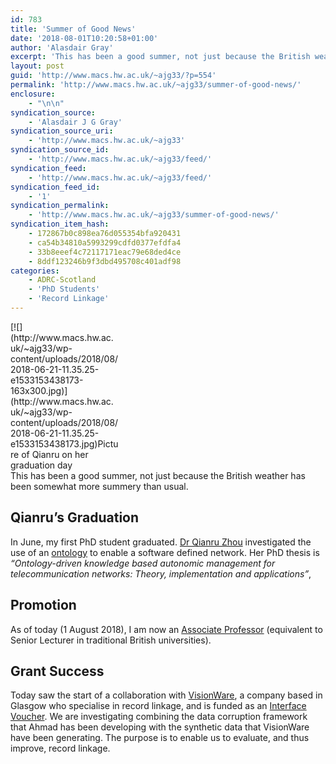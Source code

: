 ```yaml
---
id: 783
title: 'Summer of Good News'
date: '2018-08-01T10:20:58+01:00'
author: 'Alasdair Gray'
excerpt: 'This has been a good summer, not just because the British weather has been somewhat more summery than usual. Qianru&rsquo;s Graduation In June, my first PhD student graduated. Dr Qianru Zhou investigated the use of an ontology to enable a software defined network. Her PhD thesis is&nbsp;&ldquo;Ontology-driven knowledge based autonomic management for telecommunication networks: Theory, [&hellip;]'
layout: post
guid: 'http://www.macs.hw.ac.uk/~ajg33/?p=554'
permalink: 'http://www.macs.hw.ac.uk/~ajg33/summer-of-good-news/'
enclosure:
    - "\n\n"
syndication_source:
    - 'Alasdair J G Gray'
syndication_source_uri:
    - 'http://www.macs.hw.ac.uk/~ajg33'
syndication_source_id:
    - 'http://www.macs.hw.ac.uk/~ajg33/feed/'
syndication_feed:
    - 'http://www.macs.hw.ac.uk/~ajg33/feed/'
syndication_feed_id:
    - '1'
syndication_permalink:
    - 'http://www.macs.hw.ac.uk/~ajg33/summer-of-good-news/'
syndication_item_hash:
    - 172867b0c898ea76d055354bfa920431
    - ca54b34810a5993299cdfd0377efdfa4
    - 33b8eeef4c72117171eac79e68ded4ce
    - 8ddf123246b9f3dbd495708c401adf98
categories:
    - ADRC-Scotland
    - 'PhD Students'
    - 'Record Linkage'
---
```


<div class="wp-caption alignright" id="attachment_558" style="width: 173px">[![](http://www.macs.hw.ac.uk/~ajg33/wp-content/uploads/2018/08/2018-06-21-11.35.25-e1533153438173-163x300.jpg)](http://www.macs.hw.ac.uk/~ajg33/wp-content/uploads/2018/08/2018-06-21-11.35.25-e1533153438173.jpg)Picture of Qianru on her graduation day

</div>This has been a good summer, not just because the British weather has been somewhat more summery than usual.

## Qianru’s Graduation

In June, my first PhD student graduated. [Dr Qianru Zhou](https://scholar.google.co.uk/citations?user=o1Fe2swAAAAJ&hl=en) investigated the use of an [ontology](http://purl.org/toco/) to enable a software defined network. Her PhD thesis is<span class="s1"> *“Ontology-driven knowledge based autonomic management for telecommunication networks: Theory, implementation and applications”*,</span>

## Promotion

As of today (1 August 2018), I am now an [Associate Professor](https://en.wikipedia.org/wiki/Associate_professor) (equivalent to Senior Lecturer in traditional British universities).

## Grant Success

Today saw the start of a collaboration with [VisionWare](http://www.visionware.com/), a company based in Glasgow who specialise in record linkage, and is funded as an [Interface Voucher](https://interface-online.org.uk/how-we-can-help/funding/standard-innovation-vouchers). We are investigating combining the data corruption framework that Ahmad has been developing with the synthetic data that VisionWare have been generating. The purpose is to enable us to evaluate, and thus improve, record linkage.